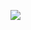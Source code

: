 [![](<https://img.shields.io/badge/Open%20in-CodeSandbox-rgb(64%2C%20169%2C%20243)?style=for-the-badge>)](https://codesandbox.io/s/github/isBatak/react-three-fiber-truck)
